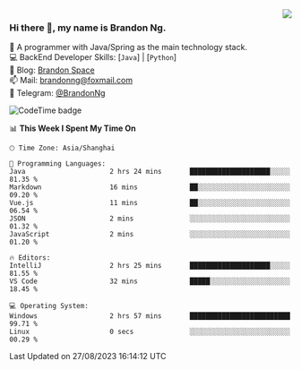 <img  align="right" src="https://github-readme-stats-brandon0824.vercel.app/api/top-langs/?username=brandon0824&layout=compact">

### Hi there 👋, my name is Brandon Ng.

🌱 A programmer with Java/Spring as the main technology stack.  
💻 BackEnd Developer Skills: [`Java`] | [`Python`]  
📝 Blog: [Brandon Space](https://brandonng.tech)  
📫 Mail: brandonng@foxmail.com  
📰 Telegram: [@BrandonNg](https://t.me/BrandonNg24)  

![CodeTime badge](https://img.shields.io/endpoint?style=flat-square&url=https%3A%2F%2Fapi.codetime.dev%2Fshield%3Fid%3D128%26project%3D%26in%3D604800000)

<!--START_SECTION:waka-->
📊 **This Week I Spent My Time On** 

```text
🕑︎ Time Zone: Asia/Shanghai

💬 Programming Languages: 
Java                     2 hrs 24 mins       ████████████████████░░░░░   81.35 % 
Markdown                 16 mins             ██░░░░░░░░░░░░░░░░░░░░░░░   09.20 % 
Vue.js                   11 mins             ██░░░░░░░░░░░░░░░░░░░░░░░   06.54 % 
JSON                     2 mins              ░░░░░░░░░░░░░░░░░░░░░░░░░   01.32 % 
JavaScript               2 mins              ░░░░░░░░░░░░░░░░░░░░░░░░░   01.20 % 

🔥 Editors: 
IntelliJ                 2 hrs 25 mins       ████████████████████░░░░░   81.55 % 
VS Code                  32 mins             █████░░░░░░░░░░░░░░░░░░░░   18.45 % 

💻 Operating System: 
Windows                  2 hrs 57 mins       █████████████████████████   99.71 % 
Linux                    0 secs              ░░░░░░░░░░░░░░░░░░░░░░░░░   00.29 % 
```


 Last Updated on 27/08/2023 16:14:12 UTC
<!--END_SECTION:waka-->
